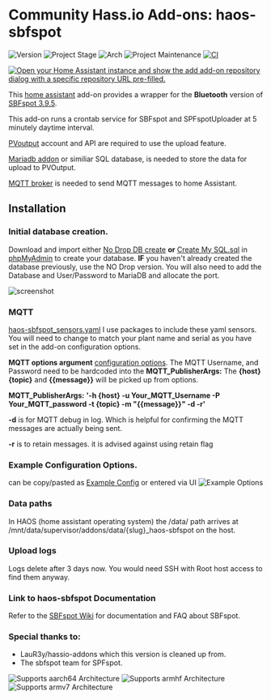 # Community Hass.io Add-ons: haos-sbfspot

![Version](https://img.shields.io/badge/dynamic/yaml?label=Version&query=%24.version&url=https%3A%2F%2Fraw.githubusercontent.com%2Fhabuild%2Fhassio%2Fmain%2Fether-sbfspot%2Fconfig.yaml)
![Project Stage](https://img.shields.io/badge/dynamic/yaml?color=blueviolet&label=Project%20Stage&query=%24.stage&url=https%3A%2F%2Fraw.githubusercontent.com%2Fhabuild%2Fhassio%2Fmain%2Fether-sbfspot%2Fconfig.yaml)
![Arch](https://img.shields.io/badge/dynamic/yaml?color=success&label=Arch&query=%24.arch&url=https%3A%2F%2Fraw.githubusercontent.com%2Fhabuild%2Fhassio%2Fmain%2Fether-sbfspot%2Fconfig.yaml)
![Project Maintenance][maintenance-shield] [![CI](https://github.com/habuild/hassio/actions/workflows/addon-ci.yaml/badge.svg)](https://github.com/habuild/hassio/actions/workflows/addon-ci.yaml)

[project-stage-shield]: https://img.shields.io/badge/project%20stage-experimental-yellow.svg
[maintenance-shield]: https://img.shields.io/maintenance/yes/2022.svg

[![Open your Home Assistant instance and show the add add-on repository dialog with a specific repository URL pre-filled.](https://my.home-assistant.io/badges/supervisor_add_addon_repository.svg)](https://my.home-assistant.io/redirect/supervisor_add_addon_repository/?repository_url=https%3A%2F%2Fgithub.com%2Fhabuild%2Fhassio-addons)

This [home assistant](https://www.home-assistant.io/getting-started/) add-on provides a wrapper for the **Bluetooth** version of [SBFspot 3.9.5](https://github.com/SBFspot/SBFspot/releases/latest).

This add-on runs a crontab service for SBFspot and SPFspotUploader at 5 minutely daytime interval.

[PVoutput](https://pvoutput.org/) account and API are required to use the upload feature.

[Mariadb addon](https://github.com/home-assistant/addons/tree/master/mariadb) or similiar SQL database, is needed to store the data for upload to PVOutput.

[MQTT broker](https://github.com/home-assistant/addons/tree/master/mosquitto) is needed to send MQTT messages to home Assistant.

## Installation

### Initial database creation.

Download and import either [No Drop DB create](https://github.com/habuild/hassio-addons/blob/main/.images/CreateMySQLDB_no_drop.sql) **or** [Create My SQL.sql](https://github.com/SBFspot/SBFspot/blob/master/SBFspot/CreateMySQLDB.sql) in [phpMyAdmin](https://github.com/hassio-addons/addon-phpmyadmin) to create your database. **IF** you haven't already created the database previously, use the NO Drop version. You will also need to add the Database and User/Password to MariaDB and allocate the port.

![screenshot](https://raw.githubusercontent.com/habuild/hassio-addons/main/.images/MariaDB%20setup.PNG)

### MQTT

[haos-sbfspot_sensors.yaml](https://github.com/habuild/hassio-addons/blob/main/.images/sbfspot_sensors.yaml) I use packages to include these yaml sensors. You will need to change to match your plant name and serial as you have set in the add-on configuration options.

**MQTT options argument** [configuration options](https://github.com/habuild/hassio-addons/blob/main/.images/Example_Config.yaml). The MQTT Username, and Password need to be hardcoded into the **MQTT_PublisherArgs:** The **{host}** **{topic}** and **{{message}}** will be picked up from options.

**MQTT_PublisherArgs:** **'-h {host} -u Your_MQTT_Username -P Your_MQTT_password -t {topic} -m "{{message}}" -d -r'**

**-d** is for MQTT debug in log. Which is helpful for confirming the MQTT messages are actually being sent.

**-r** is to retain messages. it is advised against using retain flag

### Example Configuration Options.

can be copy/pasted as [Example Config](https://github.com/habuild/hassio-addons/blob/main/haos-sbfspot/.images/Example_Config.yaml) or entered via UI
![Example Options](https://raw.githubusercontent.com/habuild/hassio-addons/main/.images/Example_config_png.PNG)

### Data paths

In HAOS (home assistant operating system) the /data/ path arrives at /mnt/data/supervisor/addons/data/{slug}\_haos-sbfspot on the host.

### Upload logs

Logs delete after 3 days now. You would need SSH with Root host access to find them anyway.

### **Link to haos-sbfspot Documentation**

Refer to the [SBFspot Wiki](https://github.com/sbfspot/sbfspot/wiki) for documentation and FAQ about SBFspot.

### **Special thanks to:**

- LauR3y/hassio-addons which this version is cleaned up from.
- The sbfspot team for SPFspot.

![Supports aarch64 Architecture][aarch64-shield]
![Supports armhf Architecture][armhf-shield]
![Supports armv7 Architecture][armv7-shield]

[aarch64-shield]: https://img.shields.io/badge/aarch64-yes-green.svg
[armhf-shield]: https://img.shields.io/badge/armhf-yes-green.svg
[armv7-shield]: https://img.shields.io/badge/armv7-yes-green.svg
